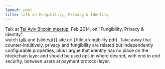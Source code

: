 ```yaml
---
layout: post
title: talk on Fungibility, Privacy & Identity
---
```


Talk at [Tel Aviv Bitcoin meetup](https://www.meetup.com/bitcoin-il/), Feb 2014, on "Fungibility, Privacy & Identity".  
watch [talk](https://www.youtube.com/watch?v=3dAdI3Gzodo) and [slides]({{ site.url }/files/fungibility.pdf). 
Take away that counter-intuitively, privacy and fungibility are related but independently configurable properties, plus I argue that identity has no place on the blockchain layer and should be used opt-in where desired, with end to end security, between users at payment protocol layer.
